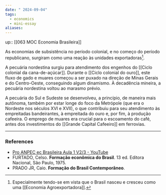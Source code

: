 ```yaml
---
date: " 2024-09-04"
tags:
  - economics
  - mini-essay
aliases:
---
```


up:: [[063 MOC Economia Brasileira]]

As economias de subsistência no período colonial, e no começo do período republicano, surgiram como uma reação às unidades exportadoras[^1].

A pecuária nordestina surgiu para atendimento dos engenhos do [[Ciclo colonial da cana-de-açúcar]]. Durante o [[Ciclo colonial do ouro]], este fluxo de gado e muares começou a ser puxado na direção de Minas Gerais e do Centro-Oeste, conseguindo algum dinamismo. À decadência mineira, a pecuária nordestina voltou ao marasmo prévio.

A pecuária do Sul e Sudeste se desenvolveu, a princípio, de maneira mais autônoma, também por estar longe do foco da Metrópole (que era o Nordeste nos séculos XVI e XVII), o que contribuiu para seu atendimento às empreitadas bandeirantes, à empreitada do ouro e, por fim, à produção cafeeira. O emprego de muares era crucial para o escoamento do café, antes dos investimentos do [[Grande Capital Cafeeiro]] em ferrovias.

---
### References
- [Pro ANPEC ec Brasileira Aula 1 V2/3 - YouTube](https://www.youtube.com/watch?v=_M5jPgHmBJM&list=PLjS6FkCID3JVWybnF3Bo4Nq7ssZi54G8u&index=2)
- FURTADO, Celso. **Formação econômica do Brasil**. 13 ed. Editora Nacional, São Paulo, 1975.
- PRADO JR, Caio. **Formação do Brasil Contemporâneo**.

[^1]: Especialmente tendo-se em vista que o Brasil nasceu e cresceu como uma [[Economia Agroexportadora]].